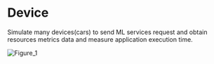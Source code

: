# Device
Simulate many devices(cars) to send ML services request and obtain resources metrics data and measure application execution time.  

![Figure_1](https://user-images.githubusercontent.com/47754424/229079921-aabf2c35-2ea2-4cad-92af-59bbc95c8d27.png)
